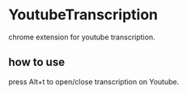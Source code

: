 # YoutubeTranscription
chrome extension for youtube transcription.

## how to use

press Alt+t to open/close transcription on Youtube.
